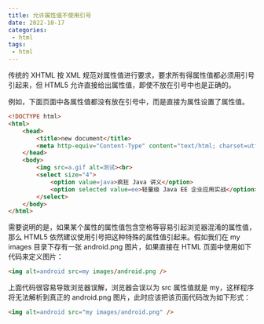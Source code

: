 ```yaml
---
title: 允许属性值不使用引号
date: 2022-10-17
categories:
 - html
tags:
 - html
---
```


传统的 XHTML 按 XML 规范对属性值进行要求，要求所有得属性值都必须用引号引起来，但 HTML5 允许直接给出属性值，即使不放在引号中也是正确的。

例如，下面页面中各属性值都没有放在引号中，而是直接为属性设置了属性值。

```html
<!DOCTYPE html>
<html>
    <head>
        <title>new document</title>
        <meta http-equiv="Content-Type" content="text/html; charset=utf-8" />
    </head>
    <body>
        <img src=a.gif alt=测试><br>
        <select size="4">
            <option value=java>疯狂 Java 讲义</option>
            <option selected value=ee>轻量级 Java EE 企业应用实战</option>
        </select>
    </body>
</html>
```

需要说明的是，如果某个属性的属性值包含空格等容易引起浏览器混淆的属性值，那么 HTML5 依然建议使用引号把这种特殊的属性值引起来。假如我们在 my images 目录下存有一张 android.png 图片，如果直接在 HTML 页面中使用如下代码来定义图片：

```html
<img alt=android src=my images/android.png />
```

上面代码很容易导致浏览器误解，浏览器会误以为 src 属性值就是 my，这样程序将无法解析到真正的 android.png 图片，此时应该把该页面代码改为如下形式：

```html
<img alt=android src="my images/android.png" />
```